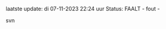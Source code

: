 laatste update: 
di 07-11-2023 22:24   uur 
Status: FAALT - fout - 
<div class="service R">svn</div>